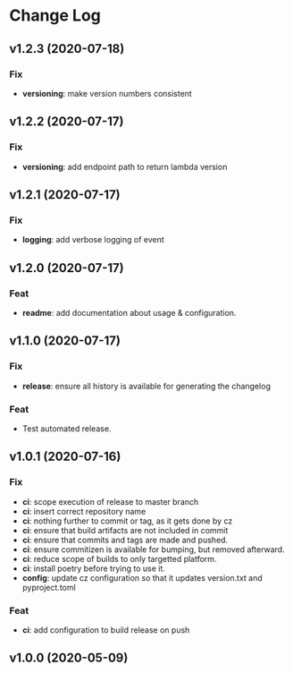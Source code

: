 # Change Log

## v1.2.3 (2020-07-18)

### Fix

- **versioning**: make version numbers consistent

## v1.2.2 (2020-07-17)

### Fix

- **versioning**: add endpoint path to return lambda version

## v1.2.1 (2020-07-17)

### Fix

- **logging**: add verbose logging of event

## v1.2.0 (2020-07-17)

### Feat

- **readme**: add documentation about usage & configuration.

## v1.1.0 (2020-07-17)

### Fix

- **release**: ensure all history is available for generating the changelog

### Feat

- Test automated release.

## v1.0.1 (2020-07-16)

### Fix

- **ci**: scope execution of release to master branch
- **ci**: insert correct repository name
- **ci**: nothing further to commit or tag, as it gets done by cz
- **ci**: ensure that build artifacts are not included in commit
- **ci**: ensure that commits and tags are made and pushed.
- **ci**: ensure commitizen is available for bumping, but removed afterward.
- **ci**: reduce scope of builds to only targetted platform.
- **ci**: install poetry before trying to use it.
- **config**: update cz configuration so that it updates version.txt and pyproject.toml

### Feat

- **ci**: add configuration to build release on push

## v1.0.0 (2020-05-09)

